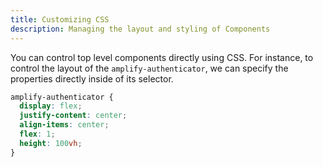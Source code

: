 ```yaml
---
title: Customizing CSS
description: Managing the layout and styling of Components
---
```


You can control top level components directly using CSS. For instance, to control the layout of the `amplify-authenticator`, we can specify the properties directly inside of its selector.

```css
amplify-authenticator {
  display: flex;
  justify-content: center;
  align-items: center;
  flex: 1;
  height: 100vh;
}
```